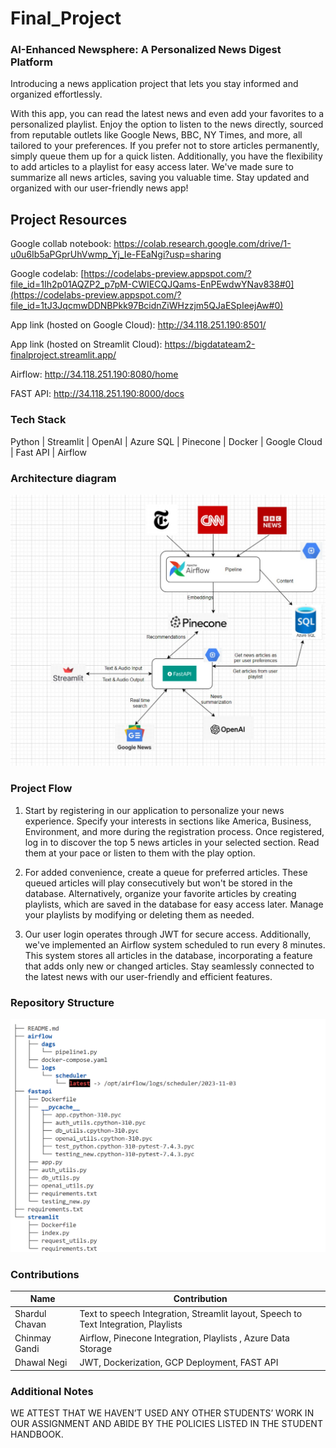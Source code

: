 # Final_Project

### AI-Enhanced Newsphere: A Personalized News Digest Platform

Introducing a news application project that lets you stay informed and organized effortlessly. 

With this app, you can read the latest news and even add your favorites to a personalized playlist. Enjoy the option to listen to the news directly, sourced from reputable outlets like Google News, BBC, NY Times, and more, all tailored to your preferences. If you prefer not to store articles permanently, simply queue them up for a quick listen. Additionally, you have the flexibility to add articles to a playlist for easy access later. We've made sure to summarize all news articles, saving you valuable time. Stay updated and organized with our user-friendly news app!

## Project Resources

Google collab notebook: https://colab.research.google.com/drive/1-u0u6Ib5aPGprUhVwmp_Yj_Ie-FEaNgi?usp=sharing

Google codelab: [https://codelabs-preview.appspot.com/?file_id=1Ih2p01AQZP2_p7pM-CWIECQJQams-EnPEwdwYNav838#0](https://codelabs-preview.appspot.com/?file_id=1tJ3JqcmwDDNBPkk97BcidnZiWHzzjm5QJaESpIeejAw#0)

App link (hosted on Google Cloud): http://34.118.251.190:8501/

App link (hosted on Streamlit Cloud): https://bigdatateam2-finalproject.streamlit.app/

Airflow: http://34.118.251.190:8080/home

FAST API: http://34.118.251.190:8000/docs

### Tech Stack
Python | Streamlit | OpenAI | Azure SQL | Pinecone | Docker | Google Cloud | Fast API | Airflow

### Architecture diagram ###

![image](images/Newsphere_Data_Architecture.png)


### Project Flow

1) Start by registering in our application to personalize your news experience. Specify your interests in sections like America, Business, Environment, and more during the registration process. Once registered, log in to discover the top 5 news articles in your selected section. Read them at your pace or listen to them with the play option.

2) For added convenience, create a queue for preferred articles. These queued articles will play consecutively but won't be stored in the database. Alternatively, organize your favorite articles by creating playlists, which are saved in the database for easy access later. Manage your playlists by modifying or deleting them as needed.

3) Our user login operates through JWT for secure access. Additionally, we've implemented an Airflow system scheduled to run every 8 minutes. This system stores all articles in the database, incorporating a feature that adds only new or changed articles. Stay seamlessly connected to the latest news with our user-friendly and efficient features.


### Repository Structure

![image](images/Repo_structure.png)

### Contributions

| Name                            | Contribution                                                                            |  
| ------------------------------- | ----------------------------------------------------------------------------------------|
| Shardul Chavan                  | Text to speech Integration, Streamlit layout, Speech to Text Integration, Playlists     | 
| Chinmay Gandi                   | Airflow, Pinecone Integration, Playlists , Azure Data Storage                           | 
| Dhawal Negi                     | JWT, Dockerization, GCP Deployment, FAST API                                            |                                                  

### Additional Notes
WE ATTEST THAT WE HAVEN’T USED ANY OTHER STUDENTS’ WORK IN OUR ASSIGNMENT AND ABIDE BY THE POLICIES LISTED IN THE STUDENT HANDBOOK. 

